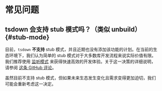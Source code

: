 # 常见问题

<!--
TODO
## What is the difference between tsdown and Rolldown?

## Why should I use tsdown instead of other bundlers (like tsup, unbuild, ...)? -->

## tsdown 会支持 stub 模式吗？（类似 unbuild） {#stub-mode}

目前，`tsdown` **不支持** stub 模式，并且近期也没有添加该功能的计划。在当前的生态环境下，我们认为简单的 stub 模式对于大多数库开发流程来说实际价值有限。我们推荐使用 [监听模式](./watch-mode.md) 来获得快速高效的开发体验。关于这一决策的详细说明，请参阅 [这条 GitHub 评论](https://github.com/rolldown/tsdown/pull/164#issuecomment-2849720617)。

虽然目前不支持 stub 模式，但如果未来生态发生变化且需求变得更加迫切，我们可能会重新考虑这一决定。
